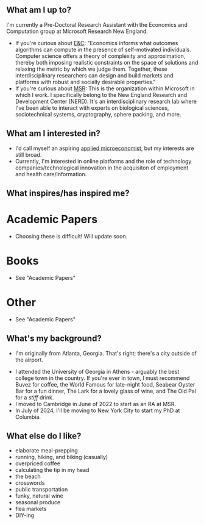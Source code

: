 
## What am I up to?

I'm currently a Pre-Doctoral Research Assistant with the Economics and Computation group at Microsoft Research New England. 
- If you're curious about [E&C](https://www.microsoft.com/en-us/research/theme/economics-and-computation/overview/): "Economics informs what outcomes algorithms can compute in the presence of self-motivated individuals. Computer science offers a theory of complexity and approximation, thereby both imposing realistic constraints on the space of solutions and relaxing the metric by which we judge them. Together, these interdisciplinary researchers can design and build markets and platforms with robust and socially desirable properties." 
- If you're curious about [MSR](https://www.microsoft.com/en-us/research/): This is the organization within Microsoft in which I work. I specifically belong to the New England Research and Development Center (NERD). It's an interdisciplinary research lab where I've been able to interact with experts on biological sciences, sociotechnical systems, cryptography, sphere packing, and more.

## What am I interested in?
- I'd call myself an aspiring [applied microeconomist](https://economics.brown.edu/academics/undergraduate/areas-study/applied-microeconomics#:~:text=The%20use%20of%20data%20and,%2C%20health%2C%20and%20environmental%20economics.), but my interests are still broad.
- Currently, I'm interested in online platforms and the role of technology companies/technological innovation in the acquisiton of employment and health care/information.


## What inspires/has inspired me?
# Academic Papers
- Choosing these is difficult! Will update soon.
<!-- - [_Generative AI at Work:_](https://danielle-li.github.io/assets/docs/GenerativeAIatWork.pdf) Brynjolffson, Li, and Raymond (2023) -->


# Books
- See "Academic Papers"

# Other
- See "Academic Papers"

## What's my background?
- I'm originally from Atlanta, Georgia. That's right; there's a city outside of the airport.
<!-- If you're not familiar, that means I grew up inside the Hartsfield-Jackson International Airport, attended kindergarten inside a Waffle House, and have Diet Coke instead of blood.  -->
- I attended the University of Georgia in Athens - arguably the best college town in the country. If you're ever in town, I must recommend Buvez for coffee, the World Famous for late-night food, Seabear Oyster Bar for a fun dinner, The Lark for a lovely glass of wine, and The Old Pal for a _stiff_ drink.
- I moved to Cambridge in June of 2022 to start as an RA at MSR.
- In July of 2024, I'll be moving to New York City to start my PhD at Columbia.

## What else do I like?
- elaborate meal-prepping
- running, hiking, and biking (casually)
- overpriced coffee
- calculating the tip in my head
- the beach
- crosswords
- public transportation
- funky, natural wine
- seasonal produce
- flea markets
- DIY-ing